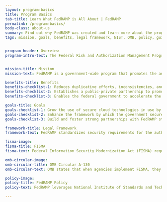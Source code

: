 ```yaml
---
layout: program-basics
title: Program Basics
tab-title: Learn What FedRAMP is All About | FedRAMP
permalink: /program-basics/
body-class: about-us
summary: Find out why FedRAMP was created and learn more about the program’s mission, benefits, and goals. Read more about the program’s legal framework.
tags: mission, goals, benefits, legal framework, NIST, OMB, policy, guidance, FedRAMP, OMB Circular A-130, FedRAMP policy, security, overview, background, cloud technologies, introduction, cloud services, cloud computing


program-header: Overview
program-intro-text: The Federal Risk and Authorization Management Program (FedRAMP) was established in 2011 to provide a cost-effective, risk-based approach for the adoption and use of cloud services by the federal government. FedRAMP empowers agencies to use modern cloud technologies, with an emphasis on security and protection of Federal information.


mission-title: Mission
mission-text: FedRAMP is a government-wide program that promotes the adoption of secure cloud services across the federal government by providing a standardized approach to security and risk assessment for cloud technologies and federal agencies. 

benefits-title: Benefits
benefits-checklist-1: Reduces duplicative efforts, inconsistencies, and cost inefficiencies. 
benefits-checklist-2: Establishes a public-private partnership to promote innovation and the advancement of more secure information technologies. 
benefits-checklist-3: Enables the federal government to accelerate the adoption of cloud computing by creating transparent standards and processes for security authorizations and allowing agencies to leverage security authorizations on a government-wide scale.

goals-title: Goals
goals-checklist-1: Grow the use of secure cloud technologies in use by government agencies.
goals-checklist-2: Enhance the framework by which the government secures and authorizes cloud technologies. 
goals-checklist-3: Build and foster strong partnerships with FedRAMP stakeholders.

framework-title: Legal Framework
framework-text: FedRAMP standardizes security requirements for the authorization and ongoing cybersecurity of cloud services in accordance with <a href="https://www.congress.gov/bill/113th-congress/senate-bill/2521" target="_blank" class="text-white">FISMA</a> <i class="fas fa-external-link-alt fa-sm"></i>, <a href="https://www.whitehouse.gov/sites/whitehouse.gov/files/omb/circulars/A130/a130revised.pdf" target="_blank" class="text-white">OMB Circular A-130 [PDF&nbsp;-&nbsp;536KB]</a> <i class="fas fa-external-link-alt fa-sm"></i>, and FedRAMP policy.

fisma-image: 
fisma-title: FISMA
fisma-text: Federal Information Security Modernization Act (FISMA) requires agencies to protect federal information

omb-circular-image: 
omb-circular-title: OMB Circular A-130
omb-circular-text: OMB states that when agencies implement FISMA, they must use National Institute of Standards and Technology (NIST) standards and guidelines

policy-image: 
policy-title: FedRAMP Policy
policy-text: FedRAMP leverages National Institute of Standards and Technology (NIST) standards and guidelines to provide standardized security requirements for cloud services; a conformity assessment program; standardized authorization packages and contract language; and a repository for authorization packages

---
```

